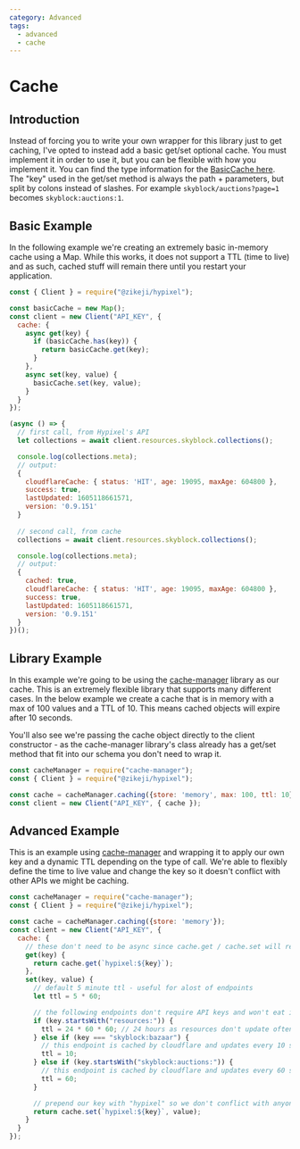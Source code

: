 ```yaml
---
category: Advanced
tags:
  - advanced
  - cache
---
```

# Cache

## Introduction

Instead of forcing you to write your own wrapper for this library just to get caching, I've opted to instead add a basic get/set optional cache. You must implement it in order to use it, but you can be flexible with how you implement it. You can find the type information for the [BasicCache here](/ts-api/interfaces/basiccache/#hierarchy). The "key" used in the get/set method is always the path + parameters, but split by colons instead of slashes. For example `skyblock/auctions?page=1` becomes `skyblock:auctions:1`.

## Basic Example

In the following example we're creating an extremely basic in-memory cache using a Map. While this works, it does not support a TTL (time to live) and as such, cached stuff will remain there until you restart your application.

```javascript
const { Client } = require("@zikeji/hypixel");

const basicCache = new Map();
const client = new Client("API_KEY", {
  cache: {
    async get(key) {
      if (basicCache.has(key)) {
        return basicCache.get(key);
      }
    },
    async set(key, value) {
      basicCache.set(key, value);
    }
  }
});

(async () => {
  // first call, from Hypixel's API
  let collections = await client.resources.skyblock.collections();

  console.log(collections.meta);
  // output:
  {
    cloudflareCache: { status: 'HIT', age: 19095, maxAge: 604800 },
    success: true,
    lastUpdated: 1605118661571,
    version: '0.9.151'
  }
  
  // second call, from cache
  collections = await client.resources.skyblock.collections();

  console.log(collections.meta);
  // output:
  {
    cached: true,
    cloudflareCache: { status: 'HIT', age: 19095, maxAge: 604800 },
    success: true,
    lastUpdated: 1605118661571,
    version: '0.9.151'
  }
})();
```

## Library Example

In this example we're going to be using the [cache-manager](https://www.npmjs.com/package/cache-manager) library as our cache. This is an extremely flexible library that supports many different cases. In the below example we create a cache that is in memory with a max of 100 values and a TTL of 10. This means cached objects will expire after 10 seconds.

You'll also see we're passing the cache object directly to the client constructor - as the cache-manager library's class already has a get/set method that fit into our schema you don't need to wrap it.

```javascript
const cacheManager = require("cache-manager");
const { Client } = require("@zikeji/hypixel");

const cache = cacheManager.caching({store: 'memory', max: 100, ttl: 10});
const client = new Client("API_KEY", { cache });
```

## Advanced Example

This is an example using [cache-manager](https://www.npmjs.com/package/cache-manager) and wrapping it to apply our own key and a dynamic TTL depending on the type of call. We're able to flexibly define the time to live value and change the key so it doesn't conflict with other APIs we might be caching.

```javascript
const cacheManager = require("cache-manager");
const { Client } = require("@zikeji/hypixel");

const cache = cacheManager.caching({store: 'memory'});
const client = new Client("API_KEY", {
  cache: {
    // these don't need to be async since cache.get / cache.set will return a promise
    get(key) {
      return cache.get(`hypixel:${key}`);
    },
    set(key, value) {
      // default 5 minute ttl - useful for alost of endpoints
      let ttl = 5 * 60;

      // the following endpoints don't require API keys and won't eat into your rate limit
      if (key.startsWith("resources:")) {
        ttl = 24 * 60 * 60; // 24 hours as resources don't update often, if at all
      } else if (key === "skyblock:bazaar") {
        // this endpoint is cached by cloudflare and updates every 10 seconds
        ttl = 10;
      } else if (key.startsWith("skyblock:auctions:")) {
        // this endpoint is cached by cloudflare and updates every 60 seconds
        ttl = 60;
      }

      // prepend our key with "hypixel" so we don't conflict with anyone else
      return cache.set(`hypixel:${key}`, value);
    }
  }
});
```